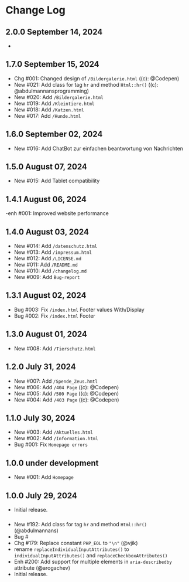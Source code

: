 # Change Log

## 2.0.0 September 14, 2024

-

## 1.7.0 September 15, 2024

- Chg #001: Changed design of `/Bildergalerie.html` ((c): @Codepen)
- New #021: Add class for tag `hr` and method `Html::hr()` ((c): @abdulmannansprogramming)
- New #020: Add `/Bildergalerie.html`
- New #019: Add `/Kleintiere.html`
- New #018: Add `/Katzen.html`
- New #017: Add `/Hunde.html`

## 1.6.0 September 02, 2024

- New #016: Add ChatBot zur einfachen beantwortung von Nachrichten

## 1.5.0 August 07, 2024

- New #015: Add Tablet compatibility

## 1.4.1 August 06, 2024

-enh #001: Improved website performance

## 1.4.0 August 03, 2024

- New #014: Add `/datenschutz.html`
- New #013: Add `/impressum.html`
- New #012: Add `/LICENSE.md`
- New #011: Add `/README.md`
- New #010: Add `/changelog.md`
- New #009: Add `Bug-report`

## 1.3.1 August 02, 2024

- Bug #003: Fix `/index.html` Footer values With/Display
- Bug #002: Fix `/index.html` Footer

## 1.3.0 August 01, 2024

- New #008: Add `/Tierschutz.html`

## 1.2.0 July 31, 2024

- New #007: Add `/Spende_Zeus.hmtl`
- New #006: Add `/404 Page` ((c): @Codepen)
- New #005: Add `/500 Page` ((c): @Codepen)
- New #004: Add `/403 Page` ((c): @Codepen)

## 1.1.0 July 30, 2024

- New #003: Add `/Aktuelles.html`
- New #002: Add `/Information.html`
- Bug #001: Fix `Homepage errors`

## 1.0.0 under development

- New #001: Add `Homepage`

## 1.0.0 July 29, 2024

- Initial release.

###

- New #192: Add class for tag `hr` and method `Html::hr()` (@abdulmannans)
- Bug #
- Chg #179: Replace constant `PHP_EOL` to `"\n"` (@vjik)
- rename `replaceIndividualInputAttributes()` to `individualInputAttributes()` and `replaceCheckboxAttributes()`
- Enh #200: Add support for multiple elements in `aria-describedby` attribute (@arogachev)
- Initial release.

###
